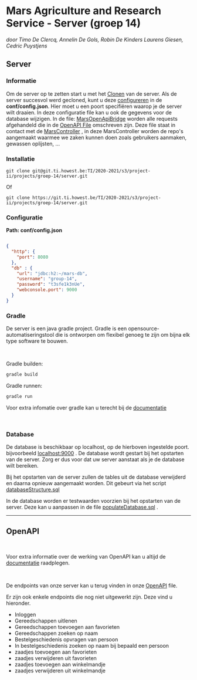# Mars Agriculture and Research Service - Server (groep 14)

*door Timo De Clercq, Annelin De Gols, Robin De Kinders Laurens Giesen, Cedric Puystjens*

## Server
### Informatie
Om de server op te zetten start u met het [Clonen](#installatie) van de server. Als de server succesvol werd gecloned,
kunt u deze [configureren](#configuratie) in de **conf/config.json**. Hier moet u een poort specifiëren waarop je de
server wilt draaien. In deze configuratie file kan u ook de gegevens voor de database wijzigen. In de
file: [MarsOpenApiBridge](https://git.ti.howest.be/TI/2020-2021/s3/project-ii/projects/groep-14/server/-/blob/master/src/main/java/be/howest/ti/mars/webserver/MarsOpenApiBridge.java)
worden alle requests afgehandeld die in
de [OpenAPI File](https://git.ti.howest.be/TI/2020-2021/s3/project-ii/projects/groep-14/server/-/blob/master/src/main/resources/openapi-group-14.yaml)
omschreven zijn. Deze file staat in contact met
de [MarsController](https://git.ti.howest.be/TI/2020-2021/s3/project-ii/projects/groep-14/server/-/blob/master/src/main/java/be/howest/ti/mars/logic/controller/MarsController.java)
, in deze MarsController worden de repo's aangemaakt waarmee we zaken kunnen doen zoals gebruikers aanmaken, gewassen
oplijsten, ...
<br>

### Installatie
```
git clone git@git.ti.howest.be:TI/2020-2021/s3/project-ii/projects/groep-14/server.git

```
Of
``` 
git clone https://git.ti.howest.be/TI/2020-2021/s3/project-ii/projects/groep-14/server.git

```

### Configuratie

**Path: conf/config.json**

```json

{
  "http": {
    "port": 8080
  },
  "db" : {
    "url": "jdbc:h2:~/mars-db",
    "username": "group-14",
    "password": "t3sfe1k3nUe",
    "webconsole.port": 9000
  }
}

```

### Gradle

De server is een java gradle project. Gradle is een opensource-automatiseringstool die is ontworpen om flexibel genoeg
te zijn om bijna elk type software te bouwen.

<br>

Gradle builden:

```bash
gradle build
```

Gradle runnen:

```bash
gradle run
```

Voor extra infomatie over gradle kan u terecht bij
de [documentatie](https://docs.gradle.org/current/userguide/userguide.html)

<br>

### Database

De database is beschikbaar op localhost, op de hierboven ingestelde poort. bijvoorbeeld [localhost:9000](localhost:9000)
. De database wordt gestart bij het opstarten van de server. Zorg er dus voor dat uw server aanstaat als je de database
wilt bereiken.
<br>

Bij het opstarten van de server zullen de tables uit de database verwijderd en daarna opnieuw aangemaakt worden. Dit
gebeurt via het
script [databaseStructure.sql](https://git.ti.howest.be/TI/2020-2021/s3/project-ii/projects/groep-14/server/-/blob/master/src/main/resources/databaseStructure.sql)
<br>

In de database worden er testwaarden voorzien bij het opstarten van de server. Deze kan u aanpassen in de
file [populateDatabase.sql](https://git.ti.howest.be/TI/2020-2021/s3/project-ii/projects/groep-14/server/-/blob/master/src/main/resources/populateDatabase.sql)
.

---

## OpenAPI

<br>

Voor extra informatie over de werking van OpenAPI kan u altijd de [documentatie](https://swagger.io/specification/)
raadplegen.

<br>


De endpoints van onze server kan u terug vinden in onze
[OpenAPI](https://git.ti.howest.be/TI/2020-2021/s3/project-ii/projects/groep-14/server/-/blob/master/src/main/resources/openapi-group-14.yaml)
file.

Er zijn ook enkele endpoints die nog niet uitgewerkt zijn. Deze vind u hieronder.

* Inloggen
* Gereedschappen uitlenen
* Gereedschappen toevoegen aan favorieten
* Gereedschappen zoeken op naam
* Bestelgeschiedenis opvragen van persoon
* In bestelgeschiedenis zoeken op naam bij bepaald een persoon
* zaadjes toevoegen aan favorieten
* zaadjes verwijderen uit favorieten
* zaadjes toevoegen aan winkelmandje
* zaadjes verwijderen uit winkelmandje
  <br>